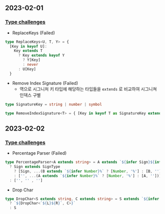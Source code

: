 ## 2023-02-01

### [Type challenges](https://github.com/type-challenges/type-challenges)

- ReplaceKeys (Failed)

```typescript
type ReplaceKeys<U, T, Y> = { 
  [Key in keyof U]: 
    Key extends T 
      ? Key extends keyof Y 
        ? Y[Key] 
        : never 
      : U[Key] 
  }
```

- Remove Index Signature (Failed)
  - 역으로 시그니처 키 타입에 해당하는 타입들을 `extends` 로 비교하여 시그니쳐 인덱스 구별

```typescript
type SignatureKey = string | number | symbol

type RemoveIndexSignature<T> = { [Key in keyof T as SignatureKey extends keyof T[Key] ? never : Key]: T[Key]; }
```

## 2023-02-02

### [Type challenges](https://github.com/type-challenges/type-challenges)

- Percentage Parser (Failed)

```typescript
type PercentageParser<A extends string> = A extends `${infer Sign}${infer B}` 
  ? Sign extends SignType
    ? [Sign, ...(B extends `${infer Number}%` ? [Number, '%'] : [B, ''])]
    : ['', ...(A extends `${infer Number}%` ? [Number, '%'] : [A, ''])]
  : ['', '' , '']
```

- Drop Char

```typescript
type DropChar<S extends string, C extends string> = S extends `${infer L}${C}${infer R}`
  ? `${DropChar<`${L}${R}`, C>}`
  : S
```


